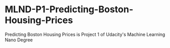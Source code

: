 # MLND-P1-Predicting-Boston-Housing-Prices
Predicting Boston Housing Prices is Project 1 of Udacity's Machine Learning Nano Degree
